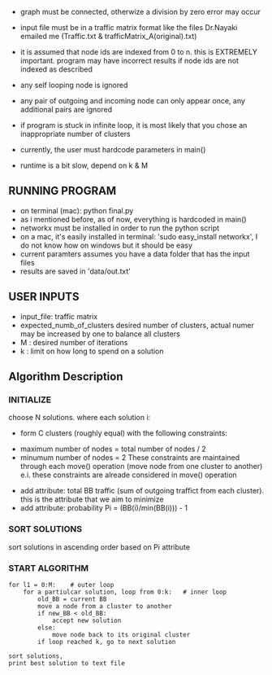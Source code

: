 * graph must be connected, otherwize a division by zero error may occur

* input file must be in a traffic matrix format like the files Dr.Nayaki emailed me (Traffic.txt & trafficMatrix_A(original).txt)

* it is assumed that node ids are indexed from 0 to n. this is EXTREMELY important. 
  program may have incorrect results if node ids are not indexed as described 

* any self looping node is ignored 

* any pair of outgoing and incoming node can only appear once, any additional pairs are ignored 

* if program is stuck in infinite loop, it is most likely that you chose an inappropriate number of clusters

* currently, the user must hardcode parameters in main()

* runtime is a bit slow, depend on k & M

## RUNNING PROGRAM
* on terminal (mac): python final.py 
* as i mentioned before, as of now, everything is hardcoded in main() 
* networkx must be installed in order to run the python script
* on a mac, it's easily installed in terminal: 'sudo easy_install networkx', I do not know how on windows but it should be easy
* current paramters assumes you have a data folder that has the input files
* results are saved in 'data/out.txt'

	

## USER INPUTS
* input_file: traffic matrix 
* expected_numb_of_clusters 
 desired number of clusters, actual numer may be increased by one to balance all clusters 
* M : desired number of iterations 
* k : limit on how long to spend on a solution 

## Algorithm Description 
### INITIALIZE
 choose N solutions. where each solution i: 
* form C clusters (roughly equal) with the following constraints:
 - maximum number of nodes = total number of nodes / 2 
 - minumum number of nodes = 2 
  These constraints are maintained through each move() operation (move node from one cluster to another) e.i. these constraints are alreade considered in move() operation
* add attribute: total BB traffic (sum of outgoing traffict from each cluster). this is the attribute that we aim to minimize 
* add attribute: probability Pi = (BB(i)/min(BB(i))) - 1

### SORT SOLUTIONS
 sort solutions in ascending order based on Pi attribute

### START ALGORITHM
```
for l1 = 0:M:    # outer loop
	for a partiulcar solution, loop from 0:k:   # inner loop
		old_BB = current BB
		move a node from a cluster to another 
		if new_BB < old_BB: 
			accept new solution 
		else: 
			move node back to its original cluster
		if loop reached k, go to next solution 

sort solutions, 
print best solution to text file 
```